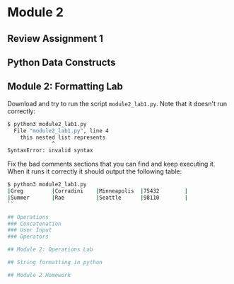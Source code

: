 # Module 2
## Review Assignment 1
## Python Data Constructs

## Module 2: Formatting Lab

Download and try to run the script `module2_lab1.py`. Note that it doesn't run correctly:

```bash
$ python3 module2_lab1.py
  File "module2_lab1.py", line 4
    this nested list represents
              ^
SyntaxError: invalid syntax
```

Fix the bad comments sections that you can find and keep executing it. When it runs it correctly
it should output the following table:

```bash
$ python3 module2_lab1.py
|Greg         |Corradini    |Minneapolis  |75432        |
|Summer       |Rae          |Seattle      |98110        |
``

## Operations
### Concatenation
### User Input
### Operators

## Module 2: Operations Lab

## String formatting in python

## Module 2 Homework
